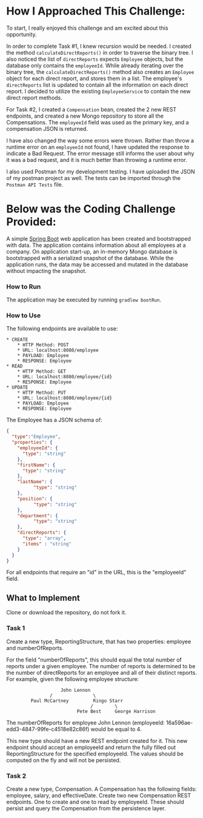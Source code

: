 # How I Approached This Challenge:
To start, I really enjoyed this challenge and am excited about this opportunity.

In order to complete Task #1, I knew recursion would be needed. 
I created the method `calculateDirectReports()` in order to traverse the binary tree.
I also noticed the list of `directReports` expects `Employee` objects, but the database only contains the `employeeId`.
While already iterating over the binary tree, the `calculateDirectReports()` method also creates an `Employee` object for each direct report, and stores them in a list.
The employee's `directReports` list is updated to contain all the information on each direct report.
I decided to utilize the existing `EmployeeService` to contain the new direct report methods.

For Task #2, I created a `Compensation` bean, created the 2 new REST endpoints, and created a new Mongo repository to store all the Compensations.
The `employeeId` field was used as the primary key, and a compensation JSON is returned.

I have also changed the way some errors were thrown. 
Rather than throw a runtime error on an `employeeId` not found, I have updated the response to indicate a Bad Request.
The error message still informs the user about why it was a bad request, and it is much better than throwing a runtime error.

I also used Postman for my development testing. I have uploaded the JSON of my postman project as well.
The tests can be imported through the `Postman API Tests` file.


# Below was the Coding Challenge Provided:
A simple [Spring Boot](https://projects.spring.io/spring-boot/) web application has been created and bootstrapped 
with data. The application contains information about all employees at a company. On application start-up, an in-memory 
Mongo database is bootstrapped with a serialized snapshot of the database. While the application runs, the data may be
accessed and mutated in the database without impacting the snapshot.

### How to Run
The application may be executed by running `gradlew bootRun`.

### How to Use
The following endpoints are available to use:
```
* CREATE
    * HTTP Method: POST 
    * URL: localhost:8080/employee
    * PAYLOAD: Employee
    * RESPONSE: Employee
* READ
    * HTTP Method: GET 
    * URL: localhost:8080/employee/{id}
    * RESPONSE: Employee
* UPDATE
    * HTTP Method: PUT 
    * URL: localhost:8080/employee/{id}
    * PAYLOAD: Employee
    * RESPONSE: Employee
```
The Employee has a JSON schema of:
```json
{
  "type":"Employee",
  "properties": {
    "employeeId": {
      "type": "string"
    },
    "firstName": {
      "type": "string"
    },
    "lastName": {
          "type": "string"
    },
    "position": {
          "type": "string"
    },
    "department": {
          "type": "string"
    },
    "directReports": {
      "type": "array",
      "items" : "string"
    }
  }
}
```
For all endpoints that require an "id" in the URL, this is the "employeeId" field.

## What to Implement
Clone or download the repository, do not fork it.

### Task 1
Create a new type, ReportingStructure, that has two properties: employee and numberOfReports.

For the field "numberOfReports", this should equal the total number of reports under a given employee. The number of 
reports is determined to be the number of directReports for an employee and all of their distinct reports. For example, 
given the following employee structure:
```
                    John Lennon
                /               \
         Paul McCartney         Ringo Starr
                               /        \
                          Pete Best     George Harrison
```
The numberOfReports for employee John Lennon (employeeId: 16a596ae-edd3-4847-99fe-c4518e82c86f) would be equal to 4. 

This new type should have a new REST endpoint created for it. This new endpoint should accept an employeeId and return 
the fully filled out ReportingStructure for the specified employeeId. The values should be computed on the fly and will 
not be persisted.

### Task 2
Create a new type, Compensation. A Compensation has the following fields: employee, salary, and effectiveDate. Create 
two new Compensation REST endpoints. One to create and one to read by employeeId. These should persist and query the 
Compensation from the persistence layer.
